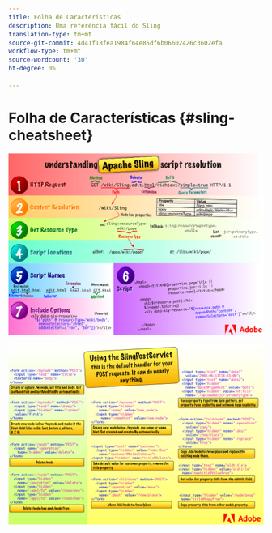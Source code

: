 ```yaml
---
title: Folha de Características
description: Uma referência fácil do Sling
translation-type: tm+mt
source-git-commit: 4d41f18fea1984f64e85df6b06602426c3602efa
workflow-type: tm+mt
source-wordcount: '30'
ht-degree: 0%

---
```



# Folha de Características {#sling-cheatsheet}

![Compreensão da resolução do script do Apache Sling.](assets/sling-cheatsheet-01.png)

![Usando SlingPostServlet - este é o manipulador padrão para suas solicitações POST; pode fazer quase tudo.](assets/sling-cheatsheet-02.png)
